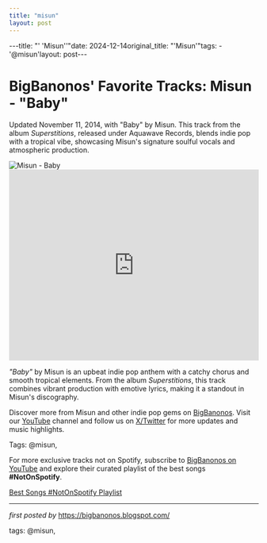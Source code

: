 ```yaml
---
title: "misun"
layout: post
---
```

---title: "' 'Misun''"date: 2024-12-14original_title: "'Misun'"tags:  - '@misun'layout: post---<!-- Post Title --><h1 >BigBanonos' Favorite Tracks: Misun - "Baby"</h1> <!-- Introductory Text --><p >Updated November 11, 2014, with "Baby" by Misun. This track from the album <em>Superstitions</em>, released under Aquawave Records, blends indie pop with a tropical vibe, showcasing Misun's signature soulful vocals and atmospheric production.</p> <!-- Featured Image --><div > <img src="https://eastof8th.com/wp-content/uploads/2015/08/10704008_719474868127209_7926557920844164295_n.jpg" alt="Misun - Baby" /></div> <!-- YouTube Video Embed --><div > <iframe width="100%" height="385" src="https://www.youtube.com/embed/_1_FixcSoh8" title="Misun - Baby" frameborder="0" allow="accelerometer; autoplay; clipboard-write; encrypted-media; gyroscope; picture-in-picture; web-share" referrerpolicy="strict-origin-when-cross-origin" allowfullscreen></iframe></div> <!-- Song Information --><div > <p><em>"Baby"</em> by Misun is an upbeat indie pop anthem with a catchy chorus and smooth tropical elements. From the album <em>Superstitions</em>, this track combines vibrant production with emotive lyrics, making it a standout in Misun's discography.</p></div> <!-- Footer Links --><div > <p>Discover more from Misun and other indie pop gems on <a href="https://bigbanonos.blogspot.com/" target="_blank">BigBanonos</a>. Visit our <a href="https://www.youtube.com/@BigBanonos" target="_blank">YouTube</a> channel and follow us on <a href="https://x.com/bigbanonos" target="_blank">X/Twitter</a> for more updates and music highlights.</p></div> <!-- Tags --><p >Tags: @misun,</p><!--Subscribe and Playlist Links--><div>    <p>For more exclusive tracks not on Spotify, subscribe to <a href="https://www.youtube.com/@BigBanonos" target="_blank">BigBanonos on YouTube</a> and explore their curated playlist of the best songs <strong>#NotOnSpotify</strong>.</p>    <p><a href="https://www.youtube.com/playlist?list=PLtuNtuTatqI0kFahUCbtbfenC_ET5O_tr" target="_blank">Best Songs #NotOnSpotify Playlist<br /></a></p></div><hr /><p><em>first posted by</em> <a href="https://bigbanonos.blogspot.com/" rel="noopener" target="_new">https://bigbanonos.blogspot.com/</a></p><p>tags: @misun,</p>